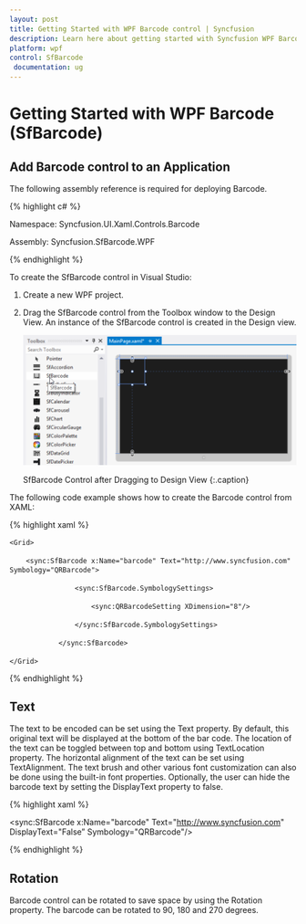 ```yaml
---
layout: post
title: Getting Started with WPF Barcode control | Syncfusion
description: Learn here about getting started with Syncfusion WPF Barcode (SfBarcode) control, its elements and more details.
platform: wpf
control: SfBarcode
 documentation: ug
---
```


# Getting Started with WPF Barcode (SfBarcode)

## Add Barcode control to an Application 

The following assembly reference is required for deploying Barcode.

{% highlight c# %}

Namespace: Syncfusion.UI.Xaml.Controls.Barcode

Assembly: Syncfusion.SfBarcode.WPF

{% endhighlight  %}

To create the SfBarcode control in Visual Studio:

1. Create a new WPF project. 

2. Drag the SfBarcode control from the Toolbox window to the Design View. An instance of the SfBarcode control is created in the Design view.

   ![WPF Barcode Control](Getting-Started_images/wpf-barcode-control.png)

   SfBarcode Control after Dragging to Design View
   {:.caption}

The following code example shows how to create the Barcode control from XAML:

{% highlight xaml %}

<Page xmlns:sync="using:Syncfusion.UI.Xaml.Controls.Barcode">

    <Grid>

        <sync:SfBarcode x:Name="barcode" Text="http://www.syncfusion.com" Symbology="QRBarcode">

                    <sync:SfBarcode.SymbologySettings>

                        <sync:QRBarcodeSetting XDimension="8"/>

                    </sync:SfBarcode.SymbologySettings>

                </sync:SfBarcode>

    </Grid>

</Page>

{% endhighlight %}

## Text

The text to be encoded can be set using the Text property. By default, this original text will be displayed at the bottom of the bar code. The location of the text can be toggled between top and bottom using TextLocation property. The horizontal alignment of the text can be set using TextAlignment. The text brush and other various font customization can also be done using the built-in font properties. Optionally, the user can hide the barcode text by setting the DisplayText property to false.

{% highlight xaml %}

<sync:SfBarcode x:Name="barcode" Text="http://www.syncfusion.com" DisplayText="False” Symbology="QRBarcode"/>

{% endhighlight %}

## Rotation

Barcode control can be rotated to save space by using the Rotation property. The barcode can be rotated to 90, 180 and 270 degrees.